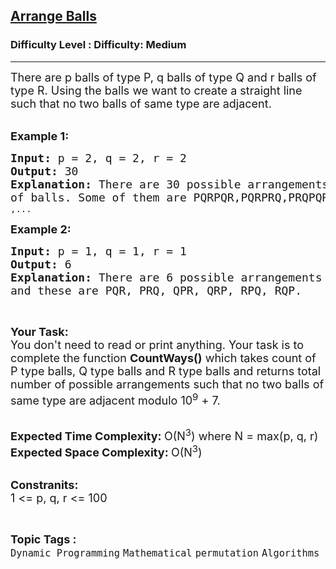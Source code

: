 <h2><a href="https://www.geeksforgeeks.org/problems/arrange-balls0052/1">Arrange Balls</a></h2><h3>Difficulty Level : Difficulty: Medium</h3><hr><div class="problems_problem_content__Xm_eO"><p><span style="font-size: 18px;">There are p&nbsp;balls of type P, q&nbsp;balls of type Q and r&nbsp;balls of type R. Using the balls we want to create a straight line such that no two balls of same type are adjacent.</span><br>&nbsp;</p>
<p><span style="font-size: 18px;"><strong>Example 1:</strong></span></p>
<pre><span style="font-size: 18px;"><strong>Input: </strong>p = 2, q = 2, r = 2
<strong>Output: </strong>30
<strong>Explanation: </strong>There are 30 possible arrangements
of balls. Some of them are PQRPQR,PQRPRQ,PRQPQR,PRQPRQ<br></span>,...</pre>
<p><span style="font-size: 18px;"><strong>Example 2:</strong></span></p>
<pre><span style="font-size: 18px;"><strong>Input: </strong>p = 1, q = 1, r = 1
<strong>Output: </strong>6
<strong>Explanation: </strong>There are 6 possible arrangements
and these are PQR, PRQ, QPR, QRP, RPQ, RQP.</span>
</pre>
<p>&nbsp;</p>
<p><span style="font-size: 18px;"><strong>Your Task:</strong><br>You don't need to read or print anything. Your task is to complete the function&nbsp;<strong>CountWays()</strong>&nbsp;which takes count of P type balls, Q type balls and R type balls and returns total number of possible arrangements such that no two balls of same type are adjacent modulo 10<sup>9</sup>&nbsp;+ 7.</span><br>&nbsp;</p>
<p><span style="font-size: 18px;"><strong>Expected Time Complexity:&nbsp;</strong>O(N<sup>3</sup>) where N = max(p, q, r)<br><strong>Expected Space Complexity:&nbsp;</strong>O(N<sup>3</sup>)</span><br>&nbsp;</p>
<p><span style="font-size: 18px;"><strong>Constranits:&nbsp;</strong><br>1 &lt;= p, q, r &lt;= 100&nbsp;</span></p></div><br><p><span style=font-size:18px><strong>Topic Tags : </strong><br><code>Dynamic Programming</code>&nbsp;<code>Mathematical</code>&nbsp;<code>permutation</code>&nbsp;<code>Algorithms</code>&nbsp;